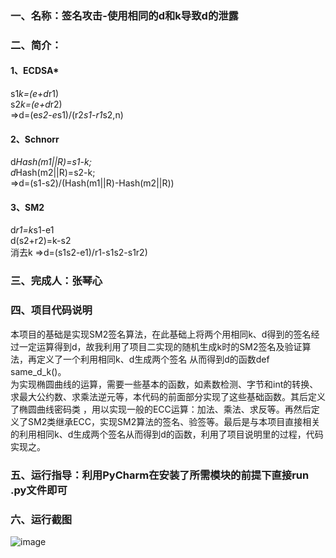 ### 一、名称：签名攻击-使用相同的d和k导致d的泄露  
### 二、简介：  
#### 1、ECDSA*  
s1*k=(e+d*r1)  
s2*k=(e+d*r2)  
=>d=(e*s2-e*s1)/(r2*s1-r1*s2,n)  
#### 2、Schnorr  
d*Hash(m1||R)=s1-k;  
d*Hash(m2||R)=s2-k;    
=>d=(s1-s2)/(Hash(m1||R)-Hash(m2||R))  
#### 3、SM2  
d*r1=k*s1-e1  
d(s2+r2)=k-s2  
消去k =>d=(s1s2-e1)/r1-s1s2-s1r2)  
### 三、完成人：张琴心  
### 四、项目代码说明  
本项目的基础是实现SM2签名算法，在此基础上将两个用相同k、d得到的签名经过一定运算得到d，故我利用了项目二实现的随机生成k时的SM2签名及验证算法，再定义了一个利用相同k、d生成两个签名
从而得到d的函数def same_d_k()。  
为实现椭圆曲线的运算，需要一些基本的函数，如素数检测、字节和int的转换、求最大公约数、求乘法逆元等，本代码的前面部分实现了这些基础函数。其后定义了椭圆曲线密码类
，用以实现一般的ECC运算：加法、乘法、求反等。再然后定义了SM2类继承ECC，实现SM2算法的签名、验签等。最后是与本项目直接相关的利用相同k、d生成两个签名从而得到d的函数，利用了项目说明里的过程，代码实现之。
### 五、运行指导：利用PyCharm在安装了所需模块的前提下直接run .py文件即可  
### 六、运行截图  
![image](https://github.com/yuuu218/Innovation-pioneering/blob/main/image/sm2_12.png)

